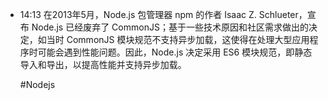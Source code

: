 
- 14:13 
	在2013年5月，Node.js 包管理器 npm 的作者 Isaac Z. Schlueter，宣布 Node.js 已经废弃了 CommonJS；基于一些技术原因和社区需求做出的决定，如当时 CommonJS 模块规范不支持异步加载，这使得在处理大型应用程序时可能会遇到性能问题。因此，Node.js 决定采用 ES6 模块规范，即静态导入和导出，以提高性能并支持异步加载。
	
	#Nodejs 